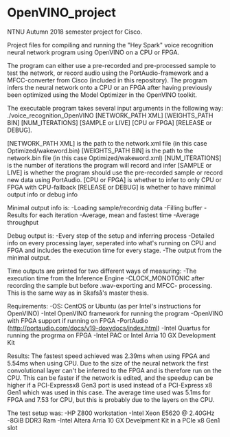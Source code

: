 # OpenVINO_project
NTNU Autumn 2018 semester project for Cisco.

Project files for compiling and running the "Hey Spark" voice recognition neural
network program using OpenVINO on a CPU or FPGA. 

The program can either use a pre-recorded and pre-processed sample to test the network,
or record audio using the PortAudio-framework and a MFCC-converter from Cisco 
(included in this repository). The program infers the neural network onto a CPU or an 
FPGA after having previously been optimized using the Model Optimizer in the OpenVINO
toolkit. 

The executable program takes several input arguments in the following way:
./voice_recognition_OpenVINO [NETWORK_PATH XML] [WEIGHTS_PATH BIN] [NUM_ITERATIONS]
[SAMPLE or LIVE] [CPU or FPGA] [RELEASE or DEBUG].

[NETWORK_PATH XML] is the path to the network.xml file (in this case Optimized/wakeword.bin)
[WEIGHTS_PATH BIN] is the path to the network.bin file (in this case Optimized/wakeword.xml)
[NUM_ITERATIONS] is the number of iterations the program will record and infer
[SAMPLE or LIVE] is whether the program should use the pre-recorded sample or record new data
using PortAudio.
[CPU or FPGA] is whether to infer to only CPU or FPGA with CPU-fallback
[RELEASE or DEBUG] is whether to have minimal output info or debug info

Minimal output info is:
-Loading sample/recordnig data
-Filling buffer
-Results for each iteration
-Average, mean and fastest time
-Average throughput

Debug output is:
-Every step of the setup and inferring process
-Detailed info on every processing layer, seperated into what's running on CPU and FPGA
and includes the execution time for every stage. 
-The output from the minimal output.

Time outputs are printed for two different ways of measuring: 
-The execution time from the Inference Engine
-CLOCK_MONOTONIC after recording the sample but before .wav-exporting and MFCC-
processing. This is the same way as in Skafså's master thesis.

Requirements:
-OS: CentOS or Ubuntu (as per Intel's instructions for OpenVINO)
-Intel OpenVINO framework for running the program
 -OpenVINO with FPGA support if running on FPGA
-PortAudio (http://portaudio.com/docs/v19-doxydocs/index.html)
-Intel Quartus for running the progrma on FPGA
-Intel PAC or Intel Arria 10 GX Development Kit

Results:
The fastest speed achieved was 2.39ms when using FPGA and 5.54ms when using CPU. Due to
the size of the neural network the first convolutional layer can't be inferred to the 
FPGA and is therefore run on the CPU. This can be faster if the network is edited, and 
the speedup can be higher if a PCI-Expressx8 Gen3 port is used instead of a 
PCI-Express x8 Gen1 which was used in this case. The average time used was 5.1ms for FPGA
and 7.53 for CPU, but this is probably due to the layers on the CPU.

The test setup was:
-HP Z800 workstation
-Intel Xeon E5620 @ 2.40GHz
-8GiB DDR3 Ram
-Intel Altera Arria 10 GX Develpment Kit in a PCIe x8 Gen1 slot

